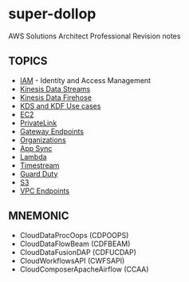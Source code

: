 # super-dollop
AWS Solutions Architect Professional Revision notes

## TOPICS

- [IAM](iam.md) - Identity and Access Management
- [Kinesis Data Streams](kds.md)
- [Kinesis Data Firehose](kdf.md)
- [KDS and KDF Use cases](kds_vs_kdf.md)
- [EC2](ec2.md)
- [PrivateLink](privatelink.md)
- [Gateway Endpoints](gateway_endpoints.md)
- [Organizations](organizations.md)
- [App Sync](app_sync.md])
- [Lambda](lambda.md)
- [Timestream](timestream.md)
- [Guard Duty](guard_duty.md)
- [S3](s3.md)
- [VPC Endpoints](vpce.md)


## MNEMONIC

- CloudDataProcOops (CDPOOPS)
- CloudDataFlowBeam (CDFBEAM)
- CloudDataFusionDAP (CDFUCDAP)
- CloudWorkflowsAPI (CWFSAPI)
- CloudComposerApacheAirflow (CCAA)
